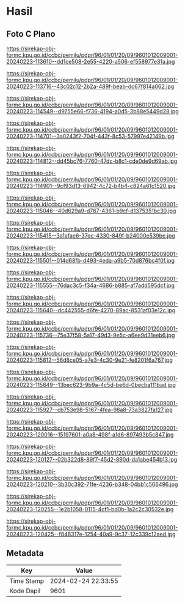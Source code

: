 # Hasil

## Foto C Plano

https://sirekap-obj-formc.kpu.go.id/ccbc/pemilu/pdpr/96/01/01/20/09/9601012009001-20240223-113610--dd1ce508-2e55-4220-a506-ef558977e31a.jpg

https://sirekap-obj-formc.kpu.go.id/ccbc/pemilu/pdpr/96/01/01/20/09/9601012009001-20240223-113716--43c02c12-2b2a-489f-beab-dc67f814a062.jpg

https://sirekap-obj-formc.kpu.go.id/ccbc/pemilu/pdpr/96/01/01/20/09/9601012009001-20240223-114549--d9755e66-f736-4194-a0d5-3b88e5449d28.jpg

https://sirekap-obj-formc.kpu.go.id/ccbc/pemilu/pdpr/96/01/01/20/09/9601012009001-20240223-114701--3a0243f2-704f-443f-8c53-57997e42149b.jpg

https://sirekap-obj-formc.kpu.go.id/ccbc/pemilu/pdpr/96/01/01/20/09/9601012009001-20240223-114812--dd45bc76-7760-47dc-b8c1-cde0de9d69ab.jpg

https://sirekap-obj-formc.kpu.go.id/ccbc/pemilu/pdpr/96/01/01/20/09/9601012009001-20240223-114901--9cf93d13-6942-4c72-b4b4-c824a61c1520.jpg

https://sirekap-obj-formc.kpu.go.id/ccbc/pemilu/pdpr/96/01/01/20/09/9601012009001-20240223-115046--40d629a9-d787-4361-b9cf-d1375351bc30.jpg

https://sirekap-obj-formc.kpu.go.id/ccbc/pemilu/pdpr/96/01/01/20/09/9601012009001-20240223-115415--3a1afae6-37ec-4330-849f-b24000e539be.jpg

https://sirekap-obj-formc.kpu.go.id/ccbc/pemilu/pdpr/96/01/01/20/09/9601012009001-20240223-115501--014d68fb-d493-4eda-a9b5-70d876bc4f0f.jpg

https://sirekap-obj-formc.kpu.go.id/ccbc/pemilu/pdpr/96/01/01/20/09/9601012009001-20240223-115555--76dac3c5-f34a-4686-b885-af7add595dcf.jpg

https://sirekap-obj-formc.kpu.go.id/ccbc/pemilu/pdpr/96/01/01/20/09/9601012009001-20240223-115640--dc442555-d6fe-4270-89ac-8531af03e12c.jpg

https://sirekap-obj-formc.kpu.go.id/ccbc/pemilu/pdpr/96/01/01/20/09/9601012009001-20240223-115736--75e37f58-5a17-49d3-9e5c-a6ee9d31eeb6.jpg

https://sirekap-obj-formc.kpu.go.id/ccbc/pemilu/pdpr/96/01/01/20/09/9601012009001-20240223-115812--56d8ce05-a7e3-4c30-9e21-fe8201f6a767.jpg

https://sirekap-obj-formc.kpu.go.id/ccbc/pemilu/pdpr/96/01/01/20/09/9601012009001-20240223-115849--13bec623-9b9a-4c5d-be6d-0becba111bad.jpg

https://sirekap-obj-formc.kpu.go.id/ccbc/pemilu/pdpr/96/01/01/20/09/9601012009001-20240223-115927--cb753e98-5167-4fea-98a8-73a3827fa127.jpg

https://sirekap-obj-formc.kpu.go.id/ccbc/pemilu/pdpr/96/01/01/20/09/9601012009001-20240223-120016--15197601-a0a8-498f-a1d6-897493b5c847.jpg

https://sirekap-obj-formc.kpu.go.id/ccbc/pemilu/pdpr/96/01/01/20/09/9601012009001-20240223-120127--02b322d8-89f7-45d2-890d-da1abe454b13.jpg

https://sirekap-obj-formc.kpu.go.id/ccbc/pemilu/pdpr/96/01/01/20/09/9601012009001-20240223-120210--3b30c392-71fe-4236-b348-04bb1c566496.jpg

https://sirekap-obj-formc.kpu.go.id/ccbc/pemilu/pdpr/96/01/01/20/09/9601012009001-20240223-120255--1e2b1058-0115-4cf1-bd0b-1a2c2c30532e.jpg

https://sirekap-obj-formc.kpu.go.id/ccbc/pemilu/pdpr/96/01/01/20/09/9601012009001-20240223-120425--f848317e-1254-40a9-9c37-12c339c12aed.jpg


## Metadata

| Key        | Value               |
| ---------- | ------------------- |
| Time Stamp | 2024-02-24 22:33:55 |
| Kode Dapil | 9601                |



